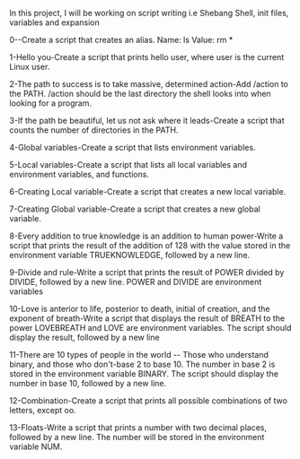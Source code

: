 In this project, I will be working on script writing i.e Shebang 
        Shell, init files, variables and expansion 
        
 0-<o>-Create a script that creates an alias. Name: ls   Value: rm *
 
 1-Hello you-Create a script that prints hello user, where user is the current Linux user.

 2-The path to success is to take massive, determined action-Add /action to the PATH. /action should be the last directory the shell looks into when looking for a program.
        
 3-If the path be beautiful, let us not ask where it leads-Create a script that counts the number of directories in the PATH.

4-Global variables-Create a script that lists environment variables.

5-Local variables-Create a script that lists all local variables and environment variables, and functions.

6-Creating Local variable-Create a script that creates a new local variable.

7-Creating Global variable-Create a script that creates a new global variable.

8-Every addition to true knowledge is an addition to human power-Write a script that prints the result of the addition of 128 with the value stored in the environment variable TRUEKNOWLEDGE, followed by a new line.

9-Divide and rule-Write a script that prints the result of POWER divided by DIVIDE, followed by a new line. POWER and DIVIDE are environment variables

10-Love is anterior to life, posterior to death, initial of creation, and the exponent of breath-Write a script that displays the result of BREATH to the power LOVEBREATH and LOVE are environment variables. The script should display the result, followed by a new line

11-There are 10 types of people in the world -- Those who understand binary, and those who don't-base 2 to base 10. The number in base 2 is stored in the environment variable BINARY. The script should display the number in base 10, followed by a new line.

12-Combination-Create a script that prints all possible combinations of two letters, except oo.

13-Floats-Write a script that prints a number with two decimal places, followed by a new line. The number will be stored in the environment variable NUM.
